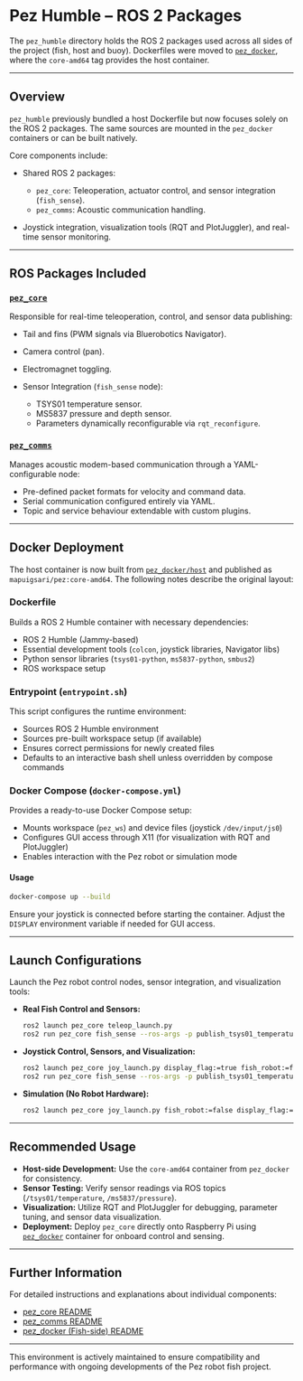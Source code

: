 # Pez Humble – ROS 2 Packages

The `pez_humble` directory holds the ROS 2 packages used across all sides of the project (fish, host and buoy). Dockerfiles were moved to [`pez_docker`](../pez_docker), where the `core-amd64` tag provides the host container.

---

## Overview

`pez_humble` previously bundled a host Dockerfile but now focuses solely on the ROS 2 packages. The same sources are mounted in the `pez_docker` containers or can be built natively.

Core components include:

* Shared ROS 2 packages:

  * `pez_core`: Teleoperation, actuator control, and sensor integration (`fish_sense`).
  * `pez_comms`: Acoustic communication handling.
* Joystick integration, visualization tools (RQT and PlotJuggler), and real-time sensor monitoring.

---

## ROS Packages Included

### [`pez_core`](./pez_ws/src/pez_core/README.md)

Responsible for real-time teleoperation, control, and sensor data publishing:

* Tail and fins (PWM signals via Bluerobotics Navigator).
* Camera control (pan).
* Electromagnet toggling.
* Sensor Integration (`fish_sense` node):

  * TSYS01 temperature sensor.
  * MS5837 pressure and depth sensor.
  * Parameters dynamically reconfigurable via `rqt_reconfigure`.

### [`pez_comms`](./pez_ws/src/pez_comms/README.md)

Manages acoustic modem-based communication through a YAML-configurable node:

* Pre-defined packet formats for velocity and command data.
* Serial communication configured entirely via YAML.
* Topic and service behaviour extendable with custom plugins.

---

## Docker Deployment

The host container is now built from [`pez_docker/host`](../pez_docker/host) and published as `mapuigsari/pez:core-amd64`. The following notes describe the original layout:

### Dockerfile

Builds a ROS 2 Humble container with necessary dependencies:

* ROS 2 Humble (Jammy-based)
* Essential development tools (`colcon`, joystick libraries, Navigator libs)
* Python sensor libraries (`tsys01-python`, `ms5837-python`, `smbus2`)
* ROS workspace setup

### Entrypoint (`entrypoint.sh`)

This script configures the runtime environment:

* Sources ROS 2 Humble environment
* Sources pre-built workspace setup (if available)
* Ensures correct permissions for newly created files
* Defaults to an interactive bash shell unless overridden by compose commands

### Docker Compose (`docker-compose.yml`)

Provides a ready-to-use Docker Compose setup:

* Mounts workspace (`pez_ws`) and device files (joystick `/dev/input/js0`)
* Configures GUI access through X11 (for visualization with RQT and PlotJuggler)
* Enables interaction with the Pez robot or simulation mode

#### Usage

```bash
docker-compose up --build
```

Ensure your joystick is connected before starting the container. Adjust the `DISPLAY` environment variable if needed for GUI access.

---

## Launch Configurations

Launch the Pez robot control nodes, sensor integration, and visualization tools:

* **Real Fish Control and Sensors:**

  ```bash
  ros2 launch pez_core teleop_launch.py
  ros2 run pez_core fish_sense --ros-args -p publish_tsys01_temperature:=True -p publish_ms5837_pressure:=True
  ```

* **Joystick Control, Sensors, and Visualization:**

  ```bash
  ros2 launch pez_core joy_launch.py display_flag:=true fish_robot:=false
  ros2 run pez_core fish_sense --ros-args -p publish_tsys01_temperature:=True -p publish_ms5837_pressure:=True
  ```

* **Simulation (No Robot Hardware):**

  ```bash
  ros2 launch pez_core joy_launch.py fish_robot:=false display_flag:=true
  ```

---

## Recommended Usage

* **Host-side Development:** Use the `core-amd64` container from `pez_docker` for consistency.
* **Sensor Testing:** Verify sensor readings via ROS topics (`/tsys01/temperature`, `/ms5837/pressure`).
* **Visualization:** Utilize RQT and PlotJuggler for debugging, parameter tuning, and sensor data visualization.
* **Deployment:** Deploy `pez_core` directly onto Raspberry Pi using [`pez_docker`](/pez_ros/pez_docker/README.md) container for onboard control and sensing.

---

## Further Information

For detailed instructions and explanations about individual components:

* [pez\_core README](./pez_ws/src/pez_core/README.md)
* [pez\_comms README](./pez_ws/src/pez_comms/README.md)
* [pez\_docker (Fish-side) README](/pez_ros/pez_docker/README.md)

---

This environment is actively maintained to ensure compatibility and performance with ongoing developments of the Pez robot fish project.
